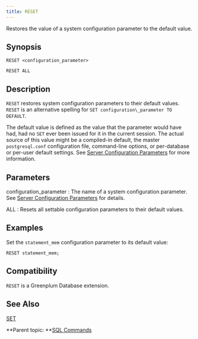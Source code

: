 ```yaml
---
title: RESET 
---
```


Restores the value of a system configuration parameter to the default value.

## <a id="section2"></a>Synopsis 

``` {#sql_command_synopsis}
RESET <configuration_parameter>

RESET ALL
```

## <a id="section3"></a>Description 

`RESET` restores system configuration parameters to their default values. `RESET` is an alternative spelling for `SET configuration\_parameter TO DEFAULT`.

The default value is defined as the value that the parameter would have had, had no `SET` ever been issued for it in the current session. The actual source of this value might be a compiled-in default, the master `postgresql.conf` configuration file, command-line options, or per-database or per-user default settings. See [Server Configuration Parameters](../config_params/guc_config.html) for more information.

## <a id="section4"></a>Parameters 

configuration\_parameter
:   The name of a system configuration parameter. See [Server Configuration Parameters](../config_params/guc_config.html) for details.

ALL
:   Resets all settable configuration parameters to their default values.

## <a id="section5"></a>Examples 

Set the `statement_mem` configuration parameter to its default value:

```
RESET statement_mem; 
```

## <a id="section6"></a>Compatibility 

`RESET` is a Greenplum Database extension.

## <a id="section7"></a>See Also 

[SET](SET.html)

**Parent topic: **[SQL Commands](../sql_commands/sql_ref.html)

